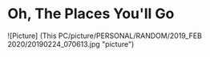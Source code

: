 # Oh, The Places You'll Go
![Picture] (This PC/picture/PERSONAL/RANDOM/2019_FEB 2020/20190224_070613.jpg "picture")
